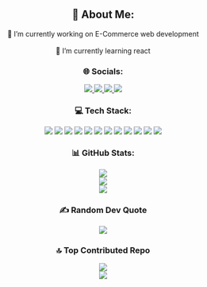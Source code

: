<div style="text-align: center;">

  <h2>💫 About Me:</h2>
  <p>🔭 I’m currently working on E-Commerce web development<br><br>🌱 I’m currently learning react</p>
  
  <h3>🌐 Socials:</h3>
  <a href="https://www.facebook.com/share/1DJ3LafgNM/?mibextid=wwXIfr">
    <img src="https://img.shields.io/badge/Facebook-%231877F2.svg?logo=Facebook&logoColor=white" />
  </a>
  <a href="https://instagram.com/thusykanna_16">
    <img src="https://img.shields.io/badge/Instagram-%23E4405F.svg?logo=Instagram&logoColor=white" />
  </a>
  <a href="https://www.linkedin.com/in/thushanth-uthayarajan-b15a48274?utm_source=share&utm_campaign=share_via&utm_content=profile&utm_medium=ios_app">
    <img src="https://img.shields.io/badge/LinkedIn-%230077B5.svg?logo=linkedin&logoColor=white" />
  </a>
  <a href="mailto:thusy0816@gmail.com">
    <img src="https://img.shields.io/badge/Email-D14836?logo=gmail&logoColor=white" />
  </a>
  
  <h3>💻 Tech Stack:</h3>
  <img src="https://img.shields.io/badge/c-%2300599C.svg?style=for-the-badge&logo=c&logoColor=white" />
  <img src="https://img.shields.io/badge/c++-%2300599C.svg?style=for-the-badge&logo=c%2B%2B&logoColor=white" />
  <img src="https://img.shields.io/badge/java-%23ED8B00.svg?style=for-the-badge&logo=openjdk&logoColor=white" />
  <img src="https://img.shields.io/badge/python-3670A0?style=for-the-badge&logo=python&logoColor=ffdd54" />
  <img src="https://img.shields.io/badge/node.js-6DA55F?style=for-the-badge&logo=node.js&logoColor=white" />
  <img src="https://img.shields.io/badge/vite-%23646CFF.svg?style=for-the-badge&logo=vite&logoColor=white" />
  <img src="https://img.shields.io/badge/react-%2320232a.svg?style=for-the-badge&logo=react&logoColor=%2361DAFB" />
  <img src="https://img.shields.io/badge/mysql-4479A1.svg?style=for-the-badge&logo=mysql&logoColor=white" />
  <img src="https://img.shields.io/badge/Canva-%2300C4CC.svg?style=for-the-badge&logo=Canva&logoColor=white" />
  <img src="https://img.shields.io/badge/figma-%23F24E1E.svg?style=for-the-badge&logo=figma&logoColor=white" />
  <img src="https://img.shields.io/badge/Framer-black?style=for-the-badge&logo=framer&logoColor=blue" />
  <img src="https://img.shields.io/badge/Adobe%20Lightroom-31A8FF.svg?style=for-the-badge&logo=Adobe%20Lightroom&logoColor=white" />
  
  <h3>📊 GitHub Stats:</h3>
  <img src="https://github-readme-stats.vercel.app/api?username=thusykanna&theme=dark&hide_border=false&include_all_commits=false&count_private=true" />
  <br/>
  <img src="https://github-readme-streak-stats.herokuapp.com/?user=thusykanna&theme=dark&hide_border=false" />
  <br/>
  <img src="https://github-readme-stats.vercel.app/api/top-langs/?username=thusykanna&theme=dark&hide_border=false&include_all_commits=false&count_private=true&layout=compact" />

  <h3>✍️ Random Dev Quote</h3>
  <img src="https://quotes-github-readme.vercel.app/api?type=horizontal&theme=tokyonight" />
  
  <h3>🔝 Top Contributed Repo</h3>
  <img src="https://github-contributor-stats.vercel.app/api?username=thusykanna&limit=5&theme=dark&combine_all_yearly_contributions=true" />

  <br/>
  <a href="https://visitcount.itsvg.in">
    <img src="https://visitcount.itsvg.in/api?id=thusykanna&icon=0&color=0" />
  </a>

</div>
